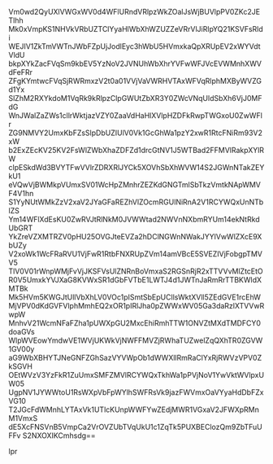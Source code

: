 Vm0wd2QyUXlVWGxWV0d4WFlURndVRlpzWkZOalJsWjBUVlpPV0ZKc2JETlhh
Mk0xVmpKS1NHVkVRbUZTClYyaHlWbXhWZUZZeVRrVlJiRlpYQ21KSVFsRldi
WEJIV1ZkTmVWTnJWbFZpUjJodlEyc3hWbU5HVmxkaQpXRUpEV2xWYVdtVldU
bkpXYkZacFVqSm9kbEV5YzNoV2JVNUhWbXhrYVFwWFJVcEVWMnhXWVdFeFRr
ZFgKYmtwcFVqSjRWRmxzV2t0a01VVjVaVWRHVTAxWFVqRlphMXByWVZGd1Yx
SlZhM2RXYkdoM1VqRk9kRlpzClpGWUtZbXR3Y0ZWcVNqUldSbXh6VjJ0MFdG
WnJWalZaZWs1cllrWktjazVZY0ZaaVdHaHlXVlpHZDFkRwpTWGxoU0ZwWFlr
ZG9NMVY2UmxKbFZsSlpDbUZIUlV0Vk1GcGhWa1pzY2xwR1RtcFNiRm93V2xW
b2ExZEcKV25KV2FsWlZWbXhaZDFZd1drcGtNV1J5WTBad2FFMVlRakpXYlRW
clpESkdWd3BVYTFwVVlrZDRXRlJYCk5XOVhSbXhWVW14S2JGWnNTakZEYkU1
eVQwVjBWMkpVUmxSV01WcHpZMnhrZEZKdGNGTmlSbTkzVmtkNApWMVF4V1hn
S1YyNUtWMkZzV2xaV2JYaGFaREZhVlZOcmRGUlNiRnA2V1RCYWQxUnNTblZS
Ym14WFlXdEsKU0ZwRVJtRlNkM0JVWWtad2NWVnNXbmRYUm14ekNtRkdUbGRT
YkZreVZXMTRZV0pHU25OVGJteEVZa2hDClNGWnNWakJYYlVwWlZXcE9XbUZy
V2xoWk1WcFRaRVU1VjFwR1RtbFNXRUpZVm14amVBcE5SVEZIVjFobgpTMVV5
TlV0V01rWnpWMjFvVjJKSFVsUlZNRnBoVmxaS2RGSnRjR2xTTVVvMlZtcEtO
R0V5UmxkYVJXaG8KVWxSR1dGbFVTbE1LWTJ4d1JWTnJaRmRrTTBKWldXMTBk
Mk5HVm5KWGJtUllVbXhLV0VOc1pISmtSbEpUCllsWktXVll5ZEdGVE1rcEhW
MjVPV0dKdGVFVlphMmhEQ2xOR1pIRlJha0pZWWxWV05Ga3daRzlXTVVwRwpW
MnhvV21WcmNFaFZha1pUWXpGU2MxcEhiRmhTTW1ONVZtMXdTMDFCY0doaGVs
WlpWVEowYmdwVE1WVjUKWkVjNWFFMVZjRWhaTUZwelZqQXhTR0ZGVW1GV00y
aG9WbXBHYTJNeGNFZGhSazVYVWpOb1dWWXllRmRaClYxRjRWVzVPV0ZkSGVH
OEtWVzV3YzFkR1ZuUmxSMFZMVlRCYWQxTkhWa1pPVjNoV1YwVktWVlpxUW05
UgpNV1JYWWtoU1RsWXpVbFpWYlhSWFRsVk9jazFWVmxOaVYyaHdDbFZxVG10
T2JGcFdWMnhLYTAxVk1UTlcKUnpWWFYwZEdjMWR1VGxaV2JFWXpRMnM1VmxS
dE5XcFNSVnB5VmpCa2VrOVZUbTVqUkU1c1ZqTk5PUXBEClozQm9ZbTFuUFFv
S2NXOXIKCmhsdg==

lpr